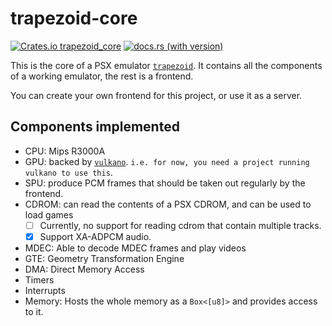 # trapezoid-core

[![Crates.io trapezoid_core](https://img.shields.io/crates/v/trapezoid_core)](https://crates.io/crates/trapezoid_core)
[![docs.rs (with version)](https://img.shields.io/docsrs/trapezoid_core/latest)](https://docs.rs/trapezoid_core/latest/trapezoid_core/)

This is the core of a PSX emulator [`trapezoid`](https://github.com/Amjad50/trapezoid).
It contains all the components of a working emulator, the rest is a frontend.

You can create your own frontend for this project, or use it as a server.

## Components implemented
- CPU: Mips R3000A
- GPU: backed by [`vulkano`]. `i.e. for now, you need a project running vulkano to use this`.
- SPU: produce PCM frames that should be taken out regularly by the frontend.
- CDROM: can read the contents of a PSX CDROM, and can be used to load games
    - [ ] Currently, no support for reading cdrom that contain multiple tracks.
    - [x] Support XA-ADPCM audio.
- MDEC: Able to decode MDEC frames and play videos
- GTE: Geometry Transformation Engine
- DMA: Direct Memory Access
- Timers
- Interrupts
- Memory: Hosts the whole memory as a `Box<[u8]>` and provides access to it.

[`vulkano`]: https://github.com/vulkano-rs/vulkano